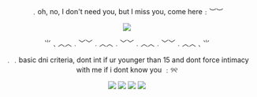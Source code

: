 <div align="center">

<p align="center"> ﹒oh, no, I don't need you, but I miss you, come here﹕︶︶

 ![](https://i.pinimg.com/736x/1b/74/cb/1b74cbc817c03cba401a68bc15edbd1a.jpg)


<p align="center"> ⺌﹑︿︿﹒﹀﹀﹒︿︿﹒﹀﹀﹒︿︿﹒﹀﹀﹒︿︿﹑⺌

<p align="center"> ﹒﹒basic dni criteria, dont int if ur younger than 15 and dont force intimacy with me if i dont know you ﹕୨୧

 ![](https://media.discordapp.net/attachments/901179565588766820/1395995471683649616/37jd5t.png?ex=687c7998&is=687b2818&hm=7d8c3b1dff9a6bae4766d7bbc398b0e38d78d7d6b02537eeaf64ddaaa0a53835&=&format=webp&quality=lossless)
 ![](https://files.catbox.moe/yj5r2q.gif)
 ![](https://files.catbox.moe/kp2wpr.webp)
 ![](https://files.catbox.moe/eegjd9.gif)
<p align="center"> 


</div>

